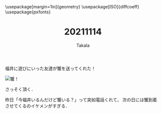 ﻿---
title: 20211114
yesterday: 20211113
tomorrow: 20211115
days: 688
author: Takala
header-includes:
  - \usepackage[margin=1in]{geometry}
  - \usepackage[ISO]{diffcoeff}
  - \usepackage{pxfonts}
---



福井に遊びにいった友達が蟹を送ってくれた！


![蟹！](https://pbs.twimg.com/media/FEIYu3_aIAAEVqI?format=jpg&name=large)



さっそく頂く．


昨日「今福井いるんだけど蟹いる？」って突如電話くれて，
次の日には蟹到着させてくるのイケメンがすぎる．


